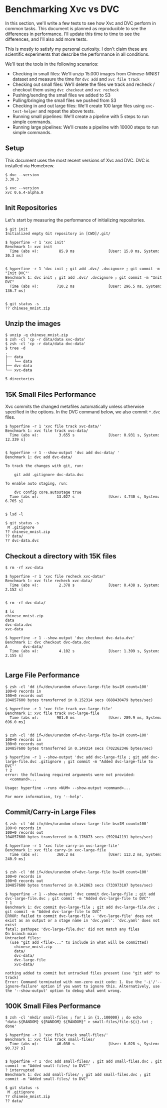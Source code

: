 # Benchmarking Xvc vs DVC

In this section, we'll write a few tests to see how Xvc and DVC perform in common tasks. This document is planned as reproducible to see the differences in performance. I'll update this time to time to see the differences, and I'll also add more tests.

This is mostly to satisfy my personal curiosity. I don't claim these are scientific experiments that describe the performance in all conditions. 

We'll test the tools in the following scenarios:

- Checking in small files: We'll unzip 15.000 images from Chinese-MNIST dataset and measure the time for `dvc add` and `xvc file track`
- Checking out small files: We'll delete the files we track and recheck / checkout them using `dvc checkout`  and `xvc recheck`
- Pushing/sending the small files we added to S3 
- Pulling/bringing the small files we pushed from S3
- Checking in and out large files: We'll create 100 large files using `xvc-test-helper` and repeat the above tests.
- Running small pipelines: We'll create a pipeline with 5 steps to run simple commands.
- Running large pipelines: We'll create a pipeline with 10000 steps to run simple commands. 

## Setup

This document uses the most recent versions of Xvc and DVC. DVC is installed via Homebrew. 

```console
$ dvc --version
3.30.3

$ xvc --version
xvc 0.6.4-alpha.0

```

## Init Repositories

Let's start by measuring the performance of initializing repositories. 

```console
$ git init
Initialized empty Git repository in [CWD]/.git/

$ hyperfine -r 1 'xvc init'
Benchmark 1: xvc init
  Time (abs ≡):         85.9 ms               [User: 15.0 ms, System: 30.3 ms]
 

$ hyperfine -r 1 'dvc init ; git add .dvc/ .dvcignore ; git commit -m "Init DVC"'
Benchmark 1: dvc init ; git add .dvc/ .dvcignore ; git commit -m "Init DVC"
  Time (abs ≡):        710.2 ms               [User: 296.5 ms, System: 136.7 ms]
 

$ git status -s
?? chinese_mnist.zip

```

## Unzip the images

```console
$ unzip -q chinese_mnist.zip
$ zsh -cl 'cp -r data/data xvc-data'
$ zsh -cl 'cp -r data/data dvc-data'
$ tree -d
.
├── data
│   └── data
├── dvc-data
└── xvc-data

5 directories

```


## 15K Small Files Performance

Xvc commits the changed metafiles automatically unless otherwise specified in the options. In the DVC command below, we also commit `*.dvc` files.

```console,ignore
$ hyperfine -r 1 'xvc file track xvc-data/'
Benchmark 1: xvc file track xvc-data/
  Time (abs ≡):         3.655 s               [User: 0.931 s, System: 12.339 s]
 

$ hyperfine -r 1 --show-output 'dvc add dvc-data/ '
Benchmark 1: dvc add dvc-data/ 

To track the changes with git, run:

	git add .gitignore dvc-data.dvc

To enable auto staging, run:

	dvc config core.autostage true
  Time (abs ≡):        13.027 s               [User: 4.740 s, System: 6.765 s]
 

$ lsd -l

$ git status -s
 M .gitignore
?? chinese_mnist.zip
?? data/
?? dvc-data.dvc

```

## Checkout a directory with 15K files

```console,ignore
$ rm -rf xvc-data

$ hyperfine -r 1 'xvc file recheck xvc-data/'
Benchmark 1: xvc file recheck xvc-data/
  Time (abs ≡):         2.378 s               [User: 0.438 s, System: 2.152 s]
 

$ rm -rf dvc-data/

$ ls 
chinese_mnist.zip
data
dvc-data.dvc
xvc-data

$ hyperfine -r 1 --show-output 'dvc checkout dvc-data.dvc'
Benchmark 1: dvc checkout dvc-data.dvc
A       dvc-data/
  Time (abs ≡):         4.102 s               [User: 1.399 s, System: 2.155 s]
 

```

## Large File Performance

```console
$ zsh -cl 'dd if=/dev/urandom of=xvc-large-file bs=1M count=100'
100+0 records in
100+0 records out
104857600 bytes transferred in 0.152314 secs (688430479 bytes/sec)

$ hyperfine -r 1 'xvc file track xvc-large-file'
Benchmark 1: xvc file track xvc-large-file
  Time (abs ≡):        901.0 ms               [User: 289.9 ms, System: 696.0 ms]
 

$ zsh -cl 'dd if=/dev/urandom of=dvc-large-file bs=1M count=100'
100+0 records in
100+0 records out
104857600 bytes transferred in 0.149314 secs (702262346 bytes/sec)

$ hyperfine -r 1 --show-output 'dvc add dvc-large-file ; git add dvc-large-file.dvc .gitignore ; git commit -m "Added dvc-large-file to DVC"'
? 2
error: the following required arguments were not provided:
  <command>...

Usage: hyperfine --runs <NUM> --show-output <command>...

For more information, try '--help'.

```

## Commit/Carry-in Large Files

```console
$ zsh -cl 'dd if=/dev/urandom of=xvc-large-file bs=1M count=100'
100+0 records in
100+0 records out
104857600 bytes transferred in 0.176873 secs (592841191 bytes/sec)

$ hyperfine -r 1 'xvc file carry-in xvc-large-file'
Benchmark 1: xvc file carry-in xvc-large-file
  Time (abs ≡):        360.2 ms               [User: 113.2 ms, System: 240.9 ms]
 

$ zsh -cl 'dd if=/dev/urandom of=dvc-large-file bs=1M count=100'
100+0 records in
100+0 records out
104857600 bytes transferred in 0.142863 secs (733973107 bytes/sec)

$ hyperfine -r 1 --show-output 'dvc commit dvc-large-file ; git add dvc-large-file.dvc ; git commit -m "Added dvc-large-file to DVC"'
? 1
Benchmark 1: dvc commit dvc-large-file ; git add dvc-large-file.dvc ; git commit -m "Added dvc-large-file to DVC"
ERROR: failed to commit dvc-large-file - 'dvc-large-file' does not exist as an output or a stage name in 'dvc.yaml': 'dvc.yaml' does not exist
fatal: pathspec 'dvc-large-file.dvc' did not match any files
On branch main
Untracked files:
  (use "git add <file>..." to include in what will be committed)
	chinese_mnist.zip
	data/
	dvc-data/
	dvc-large-file
	xvc-data/

nothing added to commit but untracked files present (use "git add" to track)
Error: Command terminated with non-zero exit code: 1. Use the '-i'/'--ignore-failure' option if you want to ignore this. Alternatively, use the '--show-output' option to debug what went wrong.

```

## 100K Small Files Performance


```console,ignore
$ zsh -cl 'mkdir small-files ; for i in {1..100000} ; do echo "data-${RANDOM} ${RANDOM} ${RANDOM}" > small-files/file-${i}.txt ; done'

$ hyperfine -r 1 'xvc file track small-files/'
Benchmark 1: xvc file track small-files/
  Time (abs ≡):        46.030 s               [User: 6.028 s, System: 90.737 s]
 

$ hyperfine -r 1 'dvc add small-files/ ; git add small-files.dvc ; git commit -m "Added small-files/ to DVC"'
? interrupted
Benchmark 1: dvc add small-files/ ; git add small-files.dvc ; git commit -m "Added small-files/ to DVC"

$ git status -s
 M .gitignore
?? chinese_mnist.zip
?? data/
```

